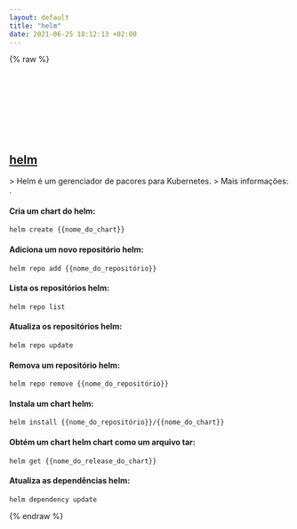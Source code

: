 ```yaml
---
layout: default
title: "helm"
date: 2021-06-25 18:12:13 +02:00
---
```

{% raw %}
<h2 id="helm">
  <a href="/pt_br/common/helm.html">helm</a> <a href="#helm"><svg class="icon">
    <use href="/assets/images/unicode_sprite.svg#link" />
  </svg></a>
</h2>
> Helm é um gerenciador de pacores para Kubernetes.
> Mais informações: <https://helm.sh/>.

#### Cria um chart do helm:
```shell
helm create {{nome_do_chart}}
```
#### Adiciona um novo repositório helm:
```shell
helm repo add {{nome_do_repositório}}
```
#### Lista os repositórios helm:
```shell
helm repo list
```
#### Atualiza os repositórios helm:
```shell
helm repo update
```
#### Remova um repositório helm:
```shell
helm repo remove {{nome_do_repositório}}
```
#### Instala um chart helm:
```shell
helm install {{nome_do_repositório}}/{{nome_do_chart}}
```
#### Obtém um chart helm chart como um arquivo tar:
```shell
helm get {{nome_do_release_do_chart}}
```
#### Atualiza as dependências helm:
```shell
helm dependency update
```
{% endraw %}